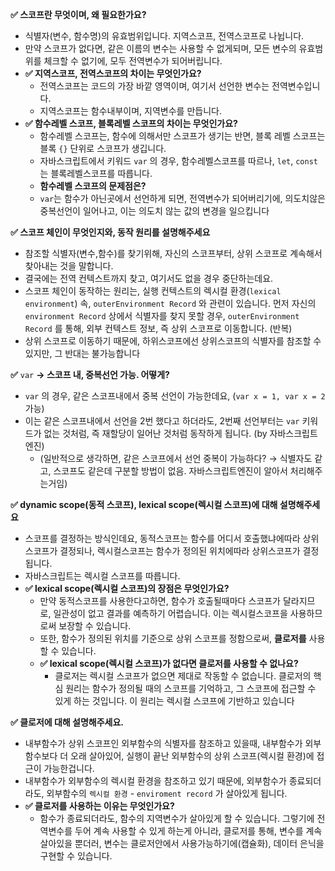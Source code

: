 **✅ 스코프란 무엇이며, 왜 필요한가요?**

- 식별자(변수, 함수명)의 유효범위입니다. 지역스코프, 전역스코프로 나뉩니다.
- 만약 스코프가 없다면, 같은 이름의 변수는 사용할 수 없게되며, 모든 변수의 유효범위를 체크할 수 없기에, 모두 전역변수가 되어버립니다.
- **✅ 지역스코프, 전역스코프의 차이는 무엇인가요?**
  - 전역스코프는 코드의 가장 바깥 영역이며, 여기서 선언한 변수는 전역변수입니다.
  - 지역스코프는 함수내부이며, 지역변수를 만듭니다.
- **✅ 함수레벨 스코프, 블록레벨 스코프의 차이는 무엇인가요?**
  - 함수레벨 스코프는, 함수에 의해서만 스코프가 생기는 반면, 블록 레벨 스코프는 블록 `{}` 단위로 스코프가 생깁니다.
  - 자바스크립트에서 키워드 `var` 의 경우, 함수레벨스코프를 따르나, `let`, `const` 는 블록레벨스코프를 따릅니다.
  - **함수레벨 스코프의 문제점은?**
  - `var`는 함수가 아닌곳에서 선언하게 되면, 전역변수가 되어버리기에, 의도치않은 중복선언이 일어나고, 이는 의도치 않는 값의 변경을 일으킵니다

**✅ 스코프 체인이 무엇인지와, 동작 원리를 설명해주세요**

- 참조할 식별자(변수,함수)를 찾기위해, 자신의 스코프부터, 상위 스코프로 계속해서 찾아내는 것을 말합니다.
- 결국에는 전역 컨텍스트까지 찾고, 여기서도 없을 경우 중단하는데요.
- 스코프 체인이 동작하는 원리는, 실행 컨텍스트의 렉시컬 환경(`lexical environment`) 속, `outerEnvironment Record` 와 관련이 있습니다. 먼저 자신의 `environment Record` 상에서 식별자를 찾지 못할 경우, `outerEnvironment Record` 를 통해, 외부 컨텍스트 정보, 즉 상위 스코프로 이동합니다. (반복)
- 상위 스코프로 이동하기 때문에, 하위스코프에선 상위스코프의 식별자를 참조할 수 있지만, 그 반대는 불가능합니다

**✅** `var` **→ 스코프 내, 중복선언 가능. 어떻게?**

- `var` 의 경우, 같은 스코프내에서 중복 선언이 가능한데요, (`var x = 1, var x = 2` 가능)
- 이는 같은 스코프내에서 선언을 2번 했다고 하더라도, 2번째 선언부터는 `var` 키워드가 없는 것처럼, 즉 재할당이 일어난 것처럼 동작하게 됩니다. (by 자바스크립트 엔진)
  - (일반적으로 생각하면, 같은 스코프에서 선언 중복이 가능하다? → 식별자도 같고, 스코프도 같은데 구분할 방법이 없음. 자바스크립트엔진이 알아서 처리해주는거임)

**✅ dynamic scope(동적 스코프), lexical scope(렉시컬 스코프)에 대해 설명해주세요**

- 스코프를 결정하는 방식인데요, 동적스코프는 함수를 어디서 호출했냐에따라 상위스코프가 결정되나, 렉시컬스코프는 함수가 정의된 위치에따라 상위스코프가 결정됩니다.
- 자바스크립트는 렉시컬 스코프를 따릅니다.
- **✅ lexical scope(렉시컬 스코프)의 장점은 무엇인가요?**
  - 만약 동적스코프를 사용한다고하면, 함수가 호출될때마다 스코프가 달라지므로, 일관성이 없고 결과를 예측하기 어렵습니다. 이는 렉시컬스코프을 사용하므로써 보장할 수 있습니다.
  - 또한, 함수가 정의된 위치를 기준으로 상위 스코프를 정함으로써, **클로저를** 사용할 수 있습니다.
  - **✅ lexical scope(렉시컬 스코프)가 없다면 클로저를 사용할 수 없나요?**
    - 클로저는 렉시컬 스코프가 없으면 제대로 작동할 수 없습니다. 클로저의 핵심 원리는 함수가 정의될 때의 스코프를 기억하고, 그 스코프에 접근할 수 있게 하는 것입니다. 이 원리는 렉시컬 스코프에 기반하고 있습니다

**✅ 클로저에 대해 설명해주세요.**

- 내부함수가 상위 스코프인 외부함수의 식별자를 참조하고 있을때, 내부함수가 외부함수보다 더 오래 살아있어, 실행이 끝난 외부함수의 상위 스코프(렉시컬 환경)에 접근이 가능한겁니다.
- 내부함수가 외부함수의 렉시컬 환경을 참조하고 있기 때문에, 외부함수가 종료되더라도, 외부함수의 `렉시컬 환경` - `enviroment record` 가 살아있게 됩니다.
- **✅ 클로저를 사용하는 이유는 무엇인가요?**
  - 함수가 종료되더라도, 함수의 지역변수가 살아있게 할 수 있습니다. 그렇기에 전역변수를 두어 계속 사용할 수 있게 하는게 아니라, 클로저를 통해, 변수를 계속 살아있을 뿐더러, 변수는 클로저안에서 사용가능하기에(캡슐화), 데이터 은닉을 구현할 수 있습니다.
